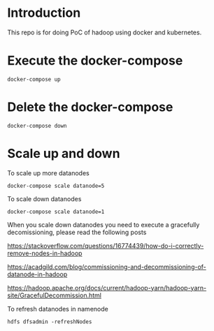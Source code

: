 # Introduction

This repo is for doing PoC of hadoop using docker and kubernetes.

# Execute the docker-compose 
```
docker-compose up
```

# Delete the docker-compose 
```
docker-compose down
```

# Scale up and down

To scale up more datanodes
```
docker-compose scale datanode=5
```

To scale down datanodes
```
docker-compose scale datanode=1
```

When you scale down datanodes you need to execute a gracefully decomissioning, please read the following posts

https://stackoverflow.com/questions/16774439/how-do-i-correctly-remove-nodes-in-hadoop

https://acadgild.com/blog/commissioning-and-decommissioning-of-datanode-in-hadoop

https://hadoop.apache.org/docs/current/hadoop-yarn/hadoop-yarn-site/GracefulDecommission.html


To refresh datanodes in namenode
```
hdfs dfsadmin -refreshNodes
```
